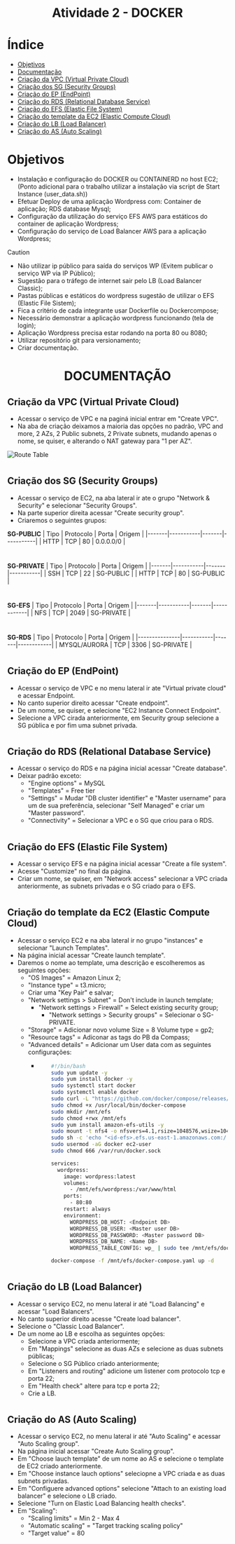 <h1 align="center"> Atividade 2 - DOCKER </h1>

# Índice

* [Objetivos](#objetivos)
* [Documentação](#-documenta%C3%A7%C3%A3o-)
* [Criação da VPC (Virtual Private Cloud)](#criação-da-vpc-virtual-private-cloud)
* [Criação dos SG (Security Groups)](#criação-dos-sg-security-groups)
* [Criação do EP (EndPoint)](#criação-do-ep-endpoint)
* [Criação do RDS (Relational Database Service)](#criação-do-rds-relational-database-service)
* [Criação do EFS (Elastic File System)](#criação-do-efs-elastic-file-system)
* [Criação do template da EC2 (Elastic Compute Cloud)](#criação-do-template-da-ec2-elastic-compute-cloud)
* [Criação do LB (Load Balancer)](#criação-do-lb-load-balancer)
* [Criação do AS (Auto Scaling)](#criação-do-as-auto-scaling)
#
# Objetivos
- Instalação e configuração do DOCKER ou CONTAINERD no host EC2;
     (Ponto adicional para o trabalho utilizar a instalação via script de Start Instance (user_data.sh))
- Efetuar Deploy de uma aplicação Wordpress com:
     Container de aplicação;
     RDS database Mysql;
- Configuração da utilização do serviço EFS AWS para estáticos do container de aplicação Wordpress;
- Configuração do serviço de Load Balancer AWS para a aplicação Wordpress;

> [!CAUTION]
> - Não utilizar ip público para saída do serviços WP (Evitem publicar o serviço WP via IP Público);
> - Sugestão para o tráfego de internet sair pelo LB (Load Balancer Classic);
> - Pastas públicas e estáticos do wordpress sugestão de utilizar o EFS (Elastic File Sistem);
> - Fica a critério de cada integrante usar Dockerfile ou Dockercompose;
> - Necessário demonstrar a aplicação wordpress funcionando (tela de login);
> - Aplicação Wordpress precisa estar rodando na porta 80 ou 8080;
> - Utilizar repositório git para versionamento;
> - Criar documentação.

#
<h1 align="center"> DOCUMENTAÇÃO </h1>

## Criação da VPC (Virtual Private Cloud)
- Acessar o serviço de VPC e na paginá inicial entrar em "Create VPC".
- Na aba de criação deixamos a maioria das opções no padrão, VPC and more, 2 AZs, 2 Public subnets, 2 Private subnets, mudando apenas o nome, se quiser, e alterando o NAT gateway para "1 per AZ".

![Route Table](https://github.com/Chayyliel/Atividade-2---Compass-UOL/assets/142858638/12588d60-b0e3-4434-addc-9695bd473a39)

#
## Criação dos SG (Security Groups)
- Acessar o serviço de EC2, na aba lateral ir ate o grupo "Network & Security" e selecionar "Security Groups".
- Na parte superior direita acessar "Create security group".
- Criaremos o seguintes grupos:

**SG-PUBLIC**
| Tipo  | Protocolo | Porta | Origem    |
|-------|-----------|-------|-----------|
| HTTP  | TCP       | 80    | 0.0.0.0/0 |
#
**SG-PRIVATE**
| Tipo  | Protocolo | Porta | Origem    |
|-------|-----------|-------|-----------|
| SSH   | TCP       | 22    | SG-PUBLIC |
| HTTP  | TCP       | 80    | SG-PUBLIC |
#
**SG-EFS**
| Tipo  | Protocolo | Porta | Origem     |
|-------|-----------|-------|------------|
| NFS   | TCP       | 2049  | SG-PRIVATE |
#
**SG-RDS**
| Tipo          | Protocolo | Porta | Origem     |
|---------------|-----------|-------|------------|
| MYSQL/AURORA  | TCP       | 3306  | SG-PRIVATE |
#
## Criação do EP (EndPoint)
- Acessar o serviço de VPC e no menu lateral ir ate "Virtual private cloud" e acessar Endpoint.
- No canto superior direito acessar "Create endpoint".
- De um nome, se quiser, e selecione "EC2 Instance Connect Endpoint".
- Selecione a VPC cirada anteriormente, em Security group selecione a SG pública e por fim uma subnet privada.
#
## Criação do RDS (Relational Database Service)
- Acessar o serviço do RDS e na página inicial acessar "Create database".
- Deixar padrão exceto:
  - "Engine options" = MySQL
  - "Templates" = Free tier
  - "Settings" = Mudar "DB cluster identifier" e "Master username" para um de sua preferência, selecionar "Self Managed" e criar um "Master password".
  - "Connectivity" = Selecionar a VPC e o SG que criou para o RDS.
#
## Criação do EFS (Elastic File System)
- Acessar o serviço EFS e na página inicial acessar "Create a file system".
- Acesse "Customize" no final da página.
- Criar um nome, se quiser, em "Network access" selecionar a VPC criada anteriormente, as subnets privadas e o SG criado para o EFS.
#
## Criação do template da EC2 (Elastic Compute Cloud)
- Acessar o serviço EC2 e na aba lateral ir no grupo "instances" e selecionar "Launch Templates".
- Na página inicial acessar "Create launch template".
- Daremos o nome ao template, uma descrição e escolheremos as seguintes opções:
  - "OS Images" = Amazon Linux 2;
  - "Instance type" = t3.micro;
  - Criar uma "Key Pair" e salvar;
  - "Network settings > Subnet" = Don't include in launch template;
    - "Network settings > Firewall" = Select existing security group;
      - "Network settings > Security groups" = Selecionar o SG-PRIVATE.
  - "Storage" = Adicionar novo volume Size = 8 Volume type = gp2;
  - "Resource tags" = Adiconar as tags do PB da Compass;
  - "Advanced details" = Adicionar um User data com as seguintes configurações:
    - ```bash
          #!/bin/bash
          sudo yum update -y
          sudo yum install docker -y
          sudo systemctl start docker
          sudo systemctl enable docker
          sudo curl -L "https://github.com/docker/compose/releases/latest/download/docker-compose-$(uname -s)-$(uname -m)" -o /usr/local/bin/docker-compose
          sudo chmod +x /usr/local/bin/docker-compose
          sudo mkdir /mnt/efs
          sudo chmod +rwx /mnt/efs
          sudo yum install amazon-efs-utils -y
          sudo mount -t nfs4 -o nfsvers=4.1,rsize=1048576,wsize=1048576,hard,timeo=600,retrans=2,noresvport <id-efs>.efs.us-east-1.amazonaws.com:/ mnt/efs
          sudo sh -c 'echo "<id-efs>.efs.us-east-1.amazonaws.com:/ mnt/efs nfs4 -o nfsvers=4.1,rsize=1048576,wsize=1048576,hard,timeo=600,retrans=2,noresvport,_netdev 0 0" >> /etc/fstab'
          sudo usermod -aG docker ec2-user
          sudo chmod 666 /var/run/docker.sock

          services:
            wordpress:
              image: wordpress:latest
              volumes:
                - /mnt/efs/wordpress:/var/www/html
              ports:
                - 80:80
              restart: always
              environment:
                WORDPRESS_DB_HOST: <Endpoint DB>
                WORDPRESS_DB_USER: <Master user DB>
                WORDPRESS_DB_PASSWORD: <Master password DB>
                WORDPRESS_DB_NAME: <Name DB>
                WORDPRESS_TABLE_CONFIG: wp_ | sudo tee /mnt/efs/docker-compose.yaml
      
          docker-compose -f /mnt/efs/docker-compose.yaml up -d
      ```
#
## Criação do LB (Load Balancer)
- Acessar o serviço EC2, no menu lateral ir até "Load Balancing" e acessar "Load Balancers".
- No canto superior direito acesse "Create load balancer".
- Selecione o "Classic Load Balancer".
- De um nome ao LB e escolha as seguintes opções:
  - Selecione a VPC criada anteriormente;
  - Em "Mappings" selecione as duas AZs e selecione as duas subnets públicas;
  - Selecione o SG Público criado anteriormente;
  - Em "Listeners and routing" adicione um listener com protocolo tcp e porta 22;
  - Em "Health check" altere para tcp e porta 22;
  - Crie a LB.
#
## Criação do AS (Auto Scaling)
- Acessar o serviço EC2, no menu lateral ir até "Auto Scaling" e acessar "Auto Scaling group".
- Na página inicial acessar "Create Auto Scaling group".
- Em "Choose lauch template" de um nome ao AS e selecione o template de EC2 criado anteriormente.
- Em "Choose instance lauch options" seleciopne a VPC criada e as duas subnets privadas. 
- Em "Configuere advanced options" selecione "Attach to an existing load balancer" e selecione o LB criado.
- Selecione "Turn on Elastic Load Balancing health checks".
- Em "Scaling":
  - "Scaling limits" = Min 2 - Max 4
  - "Automatic scaling" = "Target tracking scaling policy"
  - "Target value" = 80
